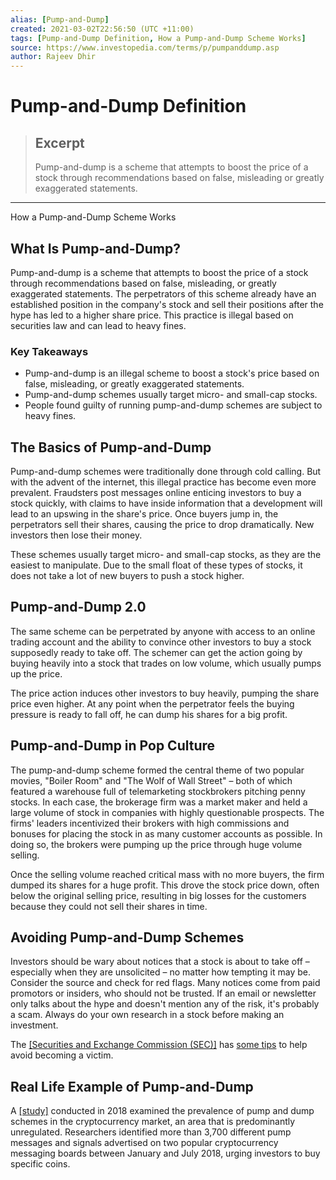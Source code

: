 ```yaml
---
alias: [Pump-and-Dump]
created: 2021-03-02T22:56:50 (UTC +11:00)
tags: [Pump-and-Dump Definition, How a Pump-and-Dump Scheme Works]
source: https://www.investopedia.com/terms/p/pumpanddump.asp
author: Rajeev Dhir
---
```


# Pump-and-Dump Definition

> ## Excerpt
> Pump-and-dump is a scheme that attempts to boost the price of a stock through recommendations based on false, misleading or greatly exaggerated statements.

---

How a Pump-and-Dump Scheme Works
## What Is Pump-and-Dump?

Pump-and-dump is a scheme that attempts to boost the price of a stock through recommendations based on false, misleading, or greatly exaggerated statements. The perpetrators of this scheme already have an established position in the company's stock and sell their positions after the hype has led to a higher share price. This practice is illegal based on securities law and can lead to heavy fines.

### Key Takeaways

-   Pump-and-dump is an illegal scheme to boost a stock's price based on false, misleading, or greatly exaggerated statements.
-   Pump-and-dump schemes usually target micro- and small-cap stocks.
-   People found guilty of running pump-and-dump schemes are subject to heavy fines.

## The Basics of Pump-and-Dump

Pump-and-dump schemes were traditionally done through cold calling. But with the advent of the internet, this illegal practice has become even more prevalent. Fraudsters post messages online enticing investors to buy a stock quickly, with claims to have inside information that a development will lead to an upswing in the share's price. Once buyers jump in, the perpetrators sell their shares, causing the price to drop dramatically. New investors then lose their money.

These schemes usually target micro- and small-cap stocks, as they are the easiest to manipulate. Due to the small float of these types of stocks, it does not take a lot of new buyers to push a stock higher.

## Pump-and-Dump 2.0

The same scheme can be perpetrated by anyone with access to an online trading account and the ability to convince other investors to buy a stock supposedly ready to take off. The schemer can get the action going by buying heavily into a stock that trades on low volume, which usually pumps up the price.

The price action induces other investors to buy heavily, pumping the share price even higher. At any point when the perpetrator feels the buying pressure is ready to fall off, he can dump his shares for a big profit.

## Pump-and-Dump in Pop Culture

The pump-and-dump scheme formed the central theme of two popular movies, "Boiler Room" and "The Wolf of Wall Street" – both of which featured a warehouse full of telemarketing stockbrokers pitching penny stocks. In each case, the brokerage firm was a market maker and held a large volume of stock in companies with highly questionable prospects. The firms' leaders incentivized their brokers with high commissions and bonuses for placing the stock in as many customer accounts as possible. In doing so, the brokers were pumping up the price through huge volume selling.

Once the selling volume reached critical mass with no more buyers, the firm dumped its shares for a huge profit. This drove the stock price down, often below the original selling price, resulting in big losses for the customers because they could not sell their shares in time.

## Avoiding Pump-and-Dump Schemes

Investors should be wary about notices that a stock is about to take off – especially when they are unsolicited – no matter how tempting it may be. Consider the source and check for red flags. Many notices come from paid promotors or insiders, who should not be trusted. If an email or newsletter only talks about the hype and doesn't mention any of the risk, it's probably a scam. Always do your own research in a stock before making an investment.

The [[Securities and Exchange Commission (SEC)]](https://www.investopedia.com/terms/s/sec.asp) has [some tips](http://www.finra.org/investors/highlights/wake-and-smell-pump-and-dump) to help avoid becoming a victim.

## Real Life Example of Pump-and-Dump

A [[study]](https://papers.ssrn.com/sol3/papers.cfm?abstract_id=3303365) conducted in 2018 examined the prevalence of pump and dump schemes in the cryptocurrency market, an area that is predominantly unregulated. Researchers identified more than 3,700 different pump messages and signals advertised on two popular cryptocurrency messaging boards between January and July 2018, urging investors to buy specific coins.
